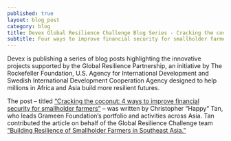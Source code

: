 ```yaml
---
published: true
layout: blog_post
category: blog
title: Devex Global Resilience Challenge Blog Series - Cracking the coconut 
subtitle: Four ways to improve financial security for smallholder farmers
---
```


Devex is publishing a series of blog posts highlighting the innovative projects supported by the Global Resilience Partnership, an initiative by The Rockefeller Foundation, U.S. Agency for International Development and Swedish International Development Cooperation Agency designed to help millions in Africa and Asia build more resilient futures.

The post – titled <a href=https://www.devex.com/news/cracking-the-coconut-4-ways-to-improve-financial-security-for-smallholder-farmers-86320>“Cracking the coconut: 4 ways to improve financial security for smallholder farmers”</a> – was written by Christopher “Happy” Tan, who leads Grameen Foundation’s portfolio and activities across Asia. Tan contributed the article on behalf of the Global Resilience Challenge team <a href=http://www.globalresiliencepartnership.org/teams/resilience-of-smallholder-farms/>“Building Resilience of Smallholder Farmers in Southeast Asia.”</a> 



